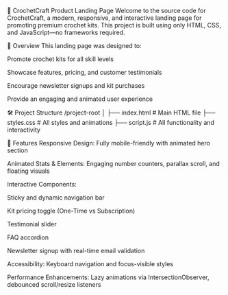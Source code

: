 🧶 CrochetCraft Product Landing Page
Welcome to the source code for CrochetCraft, a modern, responsive, and interactive landing page for promoting premium crochet kits. This project is built using only HTML, CSS, and JavaScript—no frameworks required.

📌 Overview
This landing page was designed to:

Promote crochet kits for all skill levels

Showcase features, pricing, and customer testimonials

Encourage newsletter signups and kit purchases

Provide an engaging and animated user experience

🛠️ Project Structure
/project-root
│
├── index.html       # Main HTML file
├── styles.css       # All styles and animations
├── script.js        # All functionality and interactivity

🎨 Features
Responsive Design: Fully mobile-friendly with animated hero section

Animated Stats & Elements: Engaging number counters, parallax scroll, and floating visuals

Interactive Components:

Sticky and dynamic navigation bar

Kit pricing toggle (One-Time vs Subscription)

Testimonial slider

FAQ accordion

Newsletter signup with real-time email validation

Accessibility: Keyboard navigation and focus-visible styles

Performance Enhancements: Lazy animations via IntersectionObserver, debounced scroll/resize listeners
